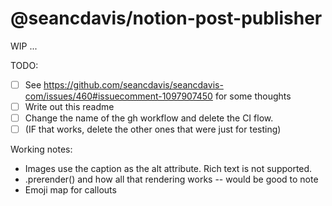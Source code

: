 # @seancdavis/notion-post-publisher

WIP ...

TODO:

- [ ] See https://github.com/seancdavis/seancdavis-com/issues/460#issuecomment-1097907450 for some thoughts
- [ ] Write out this readme
- [ ] Change the name of the gh workflow and delete the CI flow.
- [ ] (IF that works, delete the other ones that were just for testing)

Working notes:

- Images use the caption as the alt attribute. Rich text is not supported.
- .prerender() and how all that rendering works -- would be good to note
- Emoji map for callouts
